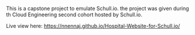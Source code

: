 This is a capstone project to emulate Schull.io. the project was given during th Cloud Engineering second cohort hosted by Schull.io.

Live view here: https://nnennaj.github.io/Hospital-Website-for-Schull.io/
